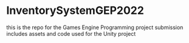 # InventorySystemGEP2022
this is the repo for the Games Engine Programming project submission
includes assets and code used for the Unity project

